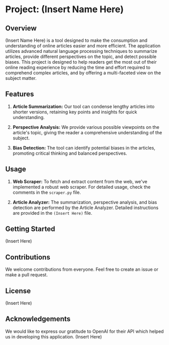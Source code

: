 # Project: (Insert Name Here)

## Overview

(Insert Name Here) is a tool designed to make the consumption and understanding of online articles easier and more efficient. The application utilizes advanced natural language processing techniques to summarize articles, provide different perspectives on the topic, and detect possible biases. This project is designed to help readers get the most out of their online reading experience by reducing the time and effort required to comprehend complex articles, and by offering a multi-faceted view on the subject matter.

## Features

1. **Article Summarization:** Our tool can condense lengthy articles into shorter versions, retaining key points and insights for quick understanding.

2. **Perspective Analysis:** We provide various possible viewpoints on the article's topic, giving the reader a comprehensive understanding of the subject.

3. **Bias Detection:** The tool can identify potential biases in the articles, promoting critical thinking and balanced perspectives.

## Usage

1. **Web Scraper:** To fetch and extract content from the web, we've implemented a robust web scraper. For detailed usage, check the comments in the `scraper.py` file.

2. **Article Analyzer:** The summarization, perspective analysis, and bias detection are performed by the Article Analyzer. Detailed instructions are provided in the `(Insert Here)` file.

## Getting Started

(Insert Here)

## Contributions

We welcome contributions from everyone. Feel free to create an issue or make a pull request.

## License

(Insert Here)

## Acknowledgements

We would like to express our gratitude to OpenAI for their API which helped us in developing this application.
(Insert Here)
